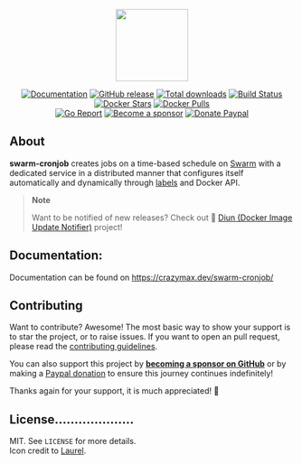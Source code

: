 <p align="center"><a href="https://crazymax.dev/swarm-cronjob/" target="_blank"><img height="128" src="https://raw.githubusercontent.com/crazy-max/swarm-cronjob/master/.github/swarm-cronjob.png"></a></p>

<p align="center">
  <a href="https://crazymax.dev/swarm-cronjob/"><img src="https://img.shields.io/badge/doc-mkdocs-02a6f2?style=flat-square&logo=read-the-docs" alt="Documentation"></a>
  <a href="https://github.com/crazy-max/swarm-cronjob/releases/latest"><img src="https://img.shields.io/github/release/crazy-max/swarm-cronjob.svg?style=flat-square" alt="GitHub release"></a>
  <a href="https://github.com/crazy-max/swarm-cronjob/releases/latest"><img src="https://img.shields.io/github/downloads/crazy-max/swarm-cronjob/total.svg?style=flat-square" alt="Total downloads"></a>
  <a href="https://github.com/crazy-max/swarm-cronjob/actions?workflow=build"><img src="https://img.shields.io/github/actions/workflow/status/crazy-max/swarm-cronjob/build.yml?branch=master&label=build&logo=github&style=flat-square" alt="Build Status"></a>
  <a href="https://hub.docker.com/r/crazymax/swarm-cronjob/"><img src="https://img.shields.io/docker/stars/crazymax/swarm-cronjob.svg?style=flat-square&logo=docker" alt="Docker Stars"></a>
  <a href="https://hub.docker.com/r/crazymax/swarm-cronjob/"><img src="https://img.shields.io/docker/pulls/crazymax/swarm-cronjob.svg?style=flat-square&logo=docker" alt="Docker Pulls"></a>
  <br /><a href="https://goreportcard.com/report/github.com/crazy-max/swarm-cronjob"><img src="https://goreportcard.com/badge/github.com/crazy-max/swarm-cronjob?style=flat-square" alt="Go Report"></a>
  <a href="https://github.com/sponsors/crazy-max"><img src="https://img.shields.io/badge/sponsor-crazy--max-181717.svg?logo=github&style=flat-square" alt="Become a sponsor"></a>
  <a href="https://www.paypal.me/crazyws"><img src="https://img.shields.io/badge/donate-paypal-00457c.svg?logo=paypal&style=flat-square" alt="Donate Paypal"></a>
</p>

## About

**swarm-cronjob** creates jobs on a time-based schedule on [Swarm](https://docs.docker.com/engine/swarm/) with a
dedicated service in a distributed manner that configures itself automatically and dynamically through
[labels](https://docs.docker.com/engine/reference/commandline/service_create/#set-metadata-on-a-service--l---label)
and Docker API.

> **Note**
> 
> Want to be notified of new releases? Check out 🔔 [Diun (Docker Image Update Notifier)](https://github.com/crazy-max/diun)
> project!

## Documentation:

Documentation can be found on https://crazymax.dev/swarm-cronjob/

## Contributing

Want to contribute? Awesome! The most basic way to show your support is to star the project, or to raise issues. If
you want to open an pull request, please read the [contributing guidelines](.github/CONTRIBUTING.md).

You can also support this project by [**becoming a sponsor on GitHub**](https://github.com/sponsors/crazy-max) or by
making a [Paypal donation](https://www.paypal.me/crazyws) to ensure this journey continues indefinitely!

Thanks again for your support, it is much appreciated! :pray:

## License....................

MIT. See `LICENSE` for more details.<br/>
Icon credit to [Laurel](https://twitter.com/laurelcomics).
